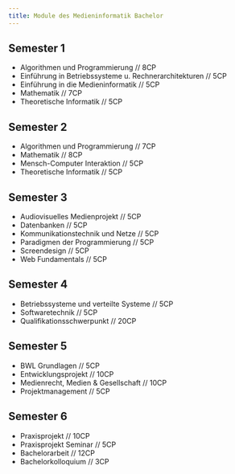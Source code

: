 ```yaml
---
title: Module des Medieninformatik Bachelor
---
```


## Semester 1
- Algorithmen und Programmierung // 8CP
- Einführung in Betriebssysteme u. Rechnerarchitekturen // 5CP
- Einführung in die Medieninformatik // 5CP
- Mathematik // 7CP
- Theoretische Informatik // 5CP

## Semester 2
- Algorithmen und Programmierung // 7CP
- Mathematik // 8CP
- Mensch-Computer Interaktion // 5CP
- Theoretische Informatik // 5CP

## Semester 3
- Audiovisuelles Medienprojekt // 5CP
- Datenbanken // 5CP
- Kommunikationstechnik und Netze // 5CP
- Paradigmen der Programmierung // 5CP
- Screendesign // 5CP
- Web Fundamentals // 5CP

## Semester 4
- Betriebssysteme und verteilte Systeme // 5CP
- Softwaretechnik // 5CP
- Qualifikationsschwerpunkt // 20CP

## Semester 5
- BWL Grundlagen // 5CP
- Entwicklungsprojekt // 10CP
- Medienrecht, Medien & Gesellschaft // 10CP
- Projektmanagement // 5CP

## Semester 6
- Praxisprojekt // 10CP
- Praxisprojekt Seminar // 5CP
- Bachelorarbeit // 12CP
- Bachelorkolloquium // 3CP
